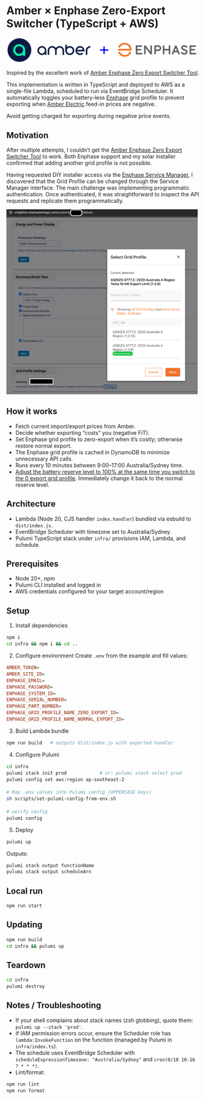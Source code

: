 # Amber × Enphase Zero-Export Switcher (TypeScript + AWS)

<img src="doc/images/amber-and-enphase-logos.png" width="500" />

Inspired by the excellent work of [Amber Enphase Zero Export Switcher Tool](https://github.com/ZimbiX/amber-enphase-zero-export-switcher-tool?tab=readme-ov-file).

This implementation is written in TypeScript and deployed to AWS as a single-file Lambda, scheduled to run via EventBridge Scheduler. It automatically toggles your battery-less [Enphase](https://enphase.com/) grid profile to prevent exporting when [Amber Electric](https://www.amber.com.au/) feed-in prices are negative.

Avoid getting charged for exporting during negative price events.

## Motivation

After multiple attempts, I couldn’t get the [Amber Enphase Zero Export Switcher Tool](https://github.com/ZimbiX/amber-enphase-zero-export-switcher-tool?tab=readme-ov-file) to work. Both Enphase support and my solar installer confirmed that adding another grid profile is not possible.

Having requested DIY installer access via the [Enphase Service Manager](https://enlighten.enphaseenergy.com/), I discovered that the Grid Profile can be changed through the Service Manager interface. The main challenge was implementing programmatic authentication. Once authenticated, it was straightforward to inspect the API requests and replicate them programmatically.

<img src="doc/images/service-manager.png" width="500" />

## How it works

- Fetch current import/export prices from Amber.
- Decide whether exporting “costs” you (negative FiT).
- Set Enphase grid profile to zero-export when it’s costly; otherwise restore normal export.
- The Enphase grid profile is cached in DynamoDB to minimize unnecessary API calls. 
- Runs every 10 minutes between 9:00–17:00 Australia/Sydney time.
- [Adjust the battery reserve level to 100% at the same time you switch to the 0 export grid profile](https://github.com/ZimbiX/amber-enphase-zero-export-switcher-tool/issues/1). Immediately change it back to the normal reserve level.

## Architecture

- Lambda (Node 20, CJS handler `index.handler`) bundled via esbuild to `dist/index.js`.
- EventBridge Scheduler with timezone set to Australia/Sydney.
- Pulumi TypeScript stack under `infra/` provisions IAM, Lambda, and schedule.

## Prerequisites

- Node 20+, npm
- Pulumi CLI installed and logged in
- AWS credentials configured for your target account/region

## Setup

1. Install dependencies

```bash
npm i
cd infra && npm i && cd ..
```

2. Configure environment
   Create `.env` from the example and fill values:

```ini
AMBER_TOKEN=
AMBER_SITE_ID=
ENPHASE_EMAIL=
ENPHASE_PASSWORD=
ENPHASE_SYSTEM_ID=
ENPHASE_SERIAL_NUMBER=
ENPHASE_PART_NUMBER=
ENPHASE_GRID_PROFILE_NAME_ZERO_EXPORT_ID=
ENPHASE_GRID_PROFILE_NAME_NORMAL_EXPORT_ID=
```

3. Build Lambda bundle

```bash
npm run build   # outputs dist/index.js with exported handler
```

4. Configure Pulumi

```bash
cd infra
pulumi stack init prod            # or: pulumi stack select prod
pulumi config set aws:region ap-southeast-2

# Map .env values into Pulumi config (UPPERCASE keys)
sh scripts/set-pulumi-config-from-env.sh

# verify config
pulumi config
```

5. Deploy

```bash
pulumi up
```

Outputs:

```bash
pulumi stack output functionName
pulumi stack output scheduleArn
```

## Local run

```bash
npm run start
```

## Updating

```bash
npm run build
cd infra && pulumi up
```

## Teardown

```bash
cd infra
pulumi destroy
```

## Notes / Troubleshooting

- If your shell complains about stack names (zsh globbing), quote them: `pulumi up --stack 'prod'`.
- If IAM permission errors occur, ensure the Scheduler role has `lambda:InvokeFunction` on the function (managed by Pulumi in `infra/index.ts`).
- The schedule uses EventBridge Scheduler with `scheduleExpressionTimezone: "Australia/Sydney"` and `cron(0/10 10-16 ? * * *)`.
- Lint/format:

```bash
npm run lint
npm run format
```
